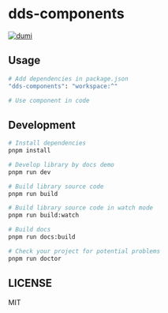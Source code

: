 # dds-components

[![dumi](https://img.shields.io/static/v1?label=dumi&message=2.1&color=green)](https://d.umijs.org/)

## Usage

```sh
# Add dependencies in package.json
"dds-components": "workspace:^"

# Use component in code

```

## Development

```sh
# Install dependencies
pnpm install

# Develop library by docs demo
pnpm run dev

# Build library source code
pnpm run build

# Build library source code in watch mode
pnpm run build:watch

# Build docs
pnpm run docs:build

# Check your project for potential problems
pnpm run doctor
```

## LICENSE

MIT
